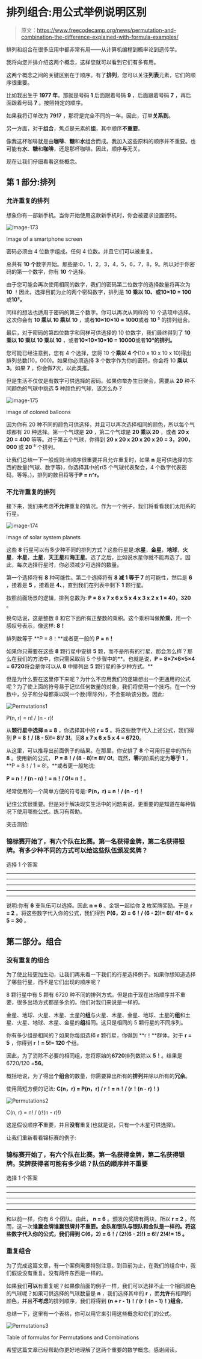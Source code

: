 # 排列组合:用公式举例说明区别

> 原文：<https://www.freecodecamp.org/news/permutation-and-combination-the-difference-explained-with-formula-examples/>

排列和组合在很多应用中都非常有用——从计算机编程到概率论到遗传学。

我将向您并排介绍这两个概念，这样您就可以看到它们有多有用。

这两个概念之间的关键区别在于顺序。有了**排列**，您可以关注**列表**元素，它们的顺序很重要。

比如我出生于 **1977 年**。那就是号码 **1** 后面跟着号码 **9** ，后面跟着号码 **7** ，再后面跟着号码 **7** 。按照特定的顺序。

如果我将订单改为 **7917** ，那将是完全不同的一年。因此，订单**关系到**。

另一方面，对于**组合**，焦点是元素的**组**，其中顺序**不重要**。

像我这杯咖啡就是由**咖啡**、**糖**和**水**组合而成。我加入这些原料的顺序并不重要。也可能有**水**、**糖**和**咖啡**，还是那杯咖啡。因此，顺序**与**无关。

现在让我们仔细看看这些概念。

## 第 1 部分:排列

### 允许重复的排列

想象你有一部新手机。当你开始使用这款新手机时，你会被要求设置密码。

![image-173](img/34626de9269f6460a1e38ac252c9a692.png)

Image of a smartphone screen

密码必须由 4 位数字组成。任何 4 位数。并且它们可以被重复。

总共有 **10 个**数字开始。那些是:0，1，2，3，4，5，6，7，8，9。所以对于你密码的第一个数字，你有 **10** 个选择。

由于您可能会再次使用相同的数字，我们的密码第二位数字的选择数量将再次为 **10** ！因此，选择目前为止的两个密码数字，排列是 **10 乘以 10、**或**10×10 = 100**或**10²。**

同样的想法也适用于密码的第三个数字。你可以再次从同样的 10 个选项中选择。这次你会有 **10 乘以 10 乘以 10** ，或者**10×10×10 = 1000**或者 **10 ³** 的排列组合。

最后，对于密码的第四位数字和同样可供选择的 10 位数字，我们最终得到了 **10 乘以 10 乘以 10 乘以 10** ，或者**10×10×10×10 = 10000**或者**10⁴的排列。**

您可能已经注意到，您有 4 个选择，您将 10 个**乘以 4 个**(10 x 10 x 10 x 10)得出排列总数(10，000)。如果你必须选择 **3** 个数字作为你的密码，你会将 10 **乘以 3**。如果 **7** ，你会做**7**次，以此类推。

但是生活不仅仅是有数字可供选择的密码。如果你举办生日聚会，需要从 **20** 种不同颜色的气球中挑选 **5** 种颜色的气球，该怎么办？

![image-175](img/8e815593a5de164d10bd3e1f926462c3.png)

image of colored balloons

因为你有 20 种不同的颜色可供选择，并且可以再次选择相同的颜色，所以每个气球都有 20 种选择。第一个气球是 **20** ，第二个气球是 **20 乘以 20** ，或者 **20 x 20 = 400** 等等。对于第五个气球，你得到 **20 x 20 x 20 x 20 x 20 = 3，200，000** 或 **20 ⁵** 个排列。

让我们总结一下一般规则:当顺序很重要并且允许重复时，如果 **n** 是可供选择的东西的数量(气球、数字等)，你选择其中的**r**(5 个气球代表聚会，4 个数字代表密码，等等。)，排列的数目将等于**P = n^r。**

### 不允许重复的排列

接下来，我们来考虑**不允许**重复的情况。作为一个例子，我们将看看我们太阳系的行星。

![image-174](img/12b02d79795f4b1171feb16792599b8c.png)

image of solar system planets

这些 **8** 行星可以有多少种不同的排列方式？这些行星是:**水星**，**金星**，**地球**，**火星**，**木星**，**土星**，**天王星**和**海王星**。选了之后，比如说水星你就不能再选了。因此，每次选择行星时，你必须减少可选择的数量。

第一个选择将有 **8** 种可能性。第二个选择将有 **8 减 1 等于 7** 的可能性，然后是 **6** ，接着是 **5** ，接着是 **4、**，直到我们在列表中剩下 **1** 颗行星。

按照前面场景的逻辑，排列总数为: **P = 8 x 7 x 6 x 5 x 4 x 3 x 2 x 1 = 40，320** 。

换句话说，这是整数 8 和它下面所有正整数的乘积。这个乘积叫做**阶乘**，用一个感叹号表示，像这样: **8！**

排列数等于 **P = 8！**或者更一般的 **P = n！**

如果你只需要在这些 **8** 颗行星中安排 **5** 颗，而不是所有的行星，那会怎么样？那么在我们的方法中，你只需采取前 5 个步骤中的**。也就是说，**P = 8×7×6×5×4 = 6720**将会是你可以从 **8** 中排列出 **5** 颗行星的多少种方式。**

但是为什么要在这里停下来呢？为什么不应用我们的逻辑想出一个更通用的公式呢？为了使上面的符号易于记忆任何数量的对象，我们将使用一个技巧。在一个分数中，分子和分母都乘以同一个数(零除外)，不会影响该分数。因此:

![Permutations1](img/129bc205629d1110df1a15fa78640a06.png)

P(n, r) = n! / (n - r)!

从**颗行星中选择 n = 8** ，你选择其中的 **r = 5** 。将这些数字代入上述公式，我们得到 **P = 8！/ (8 - 5)!= 8!/ 3!**。同**8 x 7 x 6 x 5 x 4 = 6720**。

从这里，可以推导出前面例子的结果。在那里，你安排了 **8** 个可用行星中的所有 **8** 。使用新的公式， **P = 8！/ (8 - 8)!= 8!/ 0!**。既然，**零**的阶乘约定为**等于 1** ， **P = 8！/ 1 = 8!。**或者更一般地说:

**P = n！/ (n - n)！= n！/ 0!= n！**。

经常使用的一个简单方便的符号是: **P(n，r) = n！/ (n - r)！**

记住公式很重要。但是对于解决现实生活中的问题来说，更重要的是知道在每种情况下使用哪些公式。练习有帮助。

突击测验:

### 锦标赛开始了，有六个队在比赛。第一名获得金牌，第二名获得银牌。有多少种不同的方式可以给这些队伍颁发奖牌？

选择 1 个答案

* * *

* * *

* * *

* * *

* * *

说明:你有 **6** 支队伍可以选择。因此 **n = 6** 。金银一起给你 **2** 枚奖牌奖励。于是 **r = 2** 。将这些数字代入你的公式，我们得到 **P(6，2) = 6！/ (6 - 2)!= 6!/ 4!= 6 x 5 = 30** 。

## 第二部分。组合

### 没有重复的组合

为了使比较更加生动，让我们再来看一下我们的行星选择例子。如果你想知道选择了哪些行星，而不是它们出现的顺序呢？

8 颗行星中有 5 颗有 6720 种不同的排列方式。但是由于现在出场顺序并不重要，很多出场方式都是多余的。他们对我们来说是一样的。

金星、地球、火星、木星、土星的**组**与火星、木星、金星、地球、土星的**组**和土星、火星、地球、木星、金星的**组**相同。这只是相同的 5 颗行星的不同序列。

你有多少组是相同的？如果你每组选择 **r** 颗行星，你得到 **r！**群体。对于 **r = 5** ，你得到 **r！= 5!= 120 个**组。

因此，为了消除不必要的相同组，您将原始的**6720**排列数除以 **5！**。结果是 6720/120 =**56**。

概括地说，为了得出**个组合**的数量，你需要算出所有的**排列**并除以所有的**冗余**。

使用简短方便的记法: **C(n，r) = P(n，r) / r！= n！/ (r！(n - r)！)**

![Permutations2](img/06187edb7c215f67eca3c4edbf70b8ae.png)

C(n, r) = n! / (r!(n - r)!)

这是假设顺序**不**重要，并且**没有**重复(也就是说，只有一个木星可供选择)。

让我们重新看看锦标赛的例子:

### 锦标赛开始了，有六个队在比赛。第一名获得金牌，第二名获得银牌。奖牌获得者可能有多少组？队伍的顺序并不重要

选择 1 个答案

* * *

* * *

* * *

* * *

* * *

和以前一样，你有 6 个团队。由此， **n = 6** 。颁发的奖牌有两块，所以 **r = 2** 。然而，这一次**谁赢金牌谁赢银牌并不重要。金队和银队与银队和金队是一样的。将这些数字代入你的公式，我们得到 **C(6，2) = 6！/ (2!(6 - 2)!) = 6!/ 2!4!= 15** 。**

### 重复组合

为了完成这篇文章，有一个案例需要特别注意。到目前为止，在我们的组合中，我们假设没有重复。没有两件东西是一样的。

如果我们**可以**有重复呢？如果像前面的例子一样，我们可以选择不止一个相同颜色的气球呢？如果可供选择的气球数量是 **n** ，我们选择其中的 **r** ，而**允许**有相同的颜色，并且**不考虑**的排列顺序，我们将得到 **(n + r - 1)！/ (r！(n - 1)！)组合**。

总结一下，这里有一个表格，你可以用它来引用这些概念和它们的公式。

![Permutations3](img/65bff91b26cbf7b049cc65ed885607b9.png)

Table of formulas for Permutations and Combinations

希望这篇文章已经帮助你更好地理解了这两个重要的数学概念。感谢阅读。